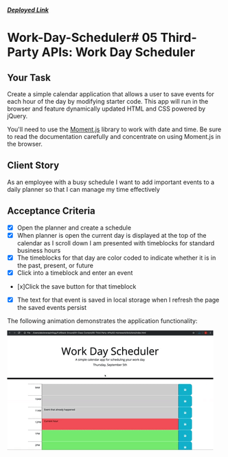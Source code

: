***[Deployed Link](https://devil0341.github.io/Work-Day-Scheduler/)***

# Work-Day-Scheduler# 05 Third-Party APIs: Work Day Scheduler

## Your Task

Create a simple calendar application that allows a user to save events for each hour of the day by modifying starter code. This app will run in the browser and feature dynamically updated HTML and CSS powered by jQuery.

You'll need to use the [Moment.js](https://momentjs.com/) library to work with date and time. Be sure to read the documentation carefully and concentrate on using Moment.js in the browser.

## Client  Story

As an employee with a busy schedule
I want to add important events to a daily planner
so that I can manage my time effectively


## Acceptance Criteria

 - [x] Open the planner and create a schedule
 - [x] When planner is open the current day is displayed at the top of the calendar as I scroll down I am presented with timeblocks for standard business hours
- [x] The timeblocks for that day are color coded to indicate whether it is in the past, present, or future
- [x] Click into a timeblock and enter an event
- [x]Click the save button for that timeblock
- [x] The text for that event is saved in local storage when I refresh the page the saved events persist


The following animation demonstrates the application functionality:

![A user clicks on slots on the color-coded calendar and edits the events.](./assets/images/05-third-party-apis-homework-demo.gif)



